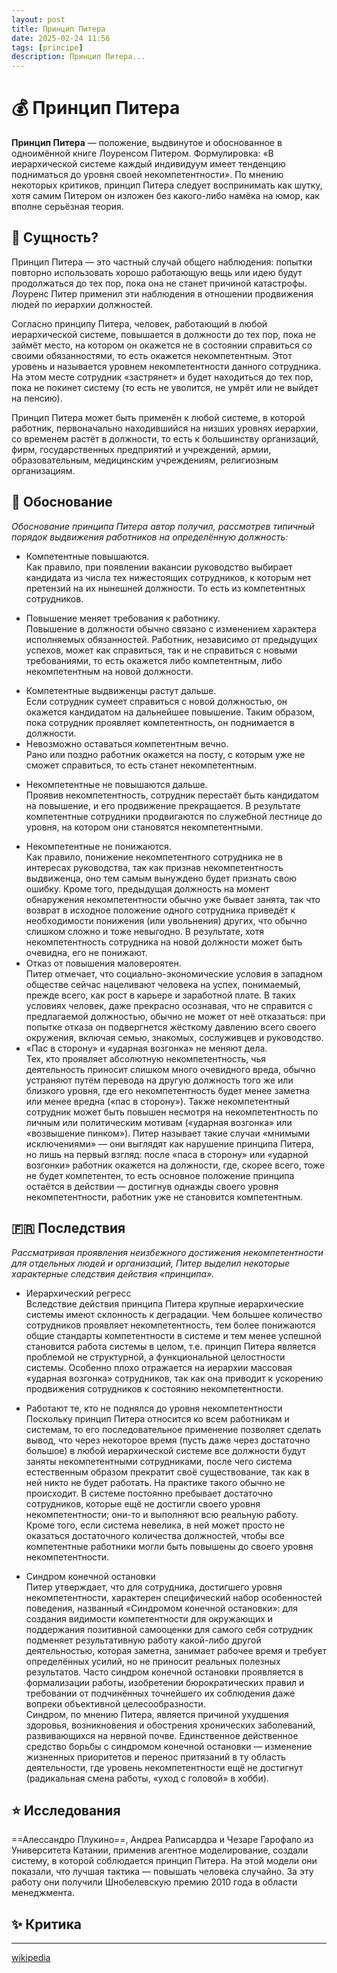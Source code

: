 ```yaml
---
layout: post
title: Принцип Питера
date: 2025-02-24 11:56
tags: [principe]
description: Принцип Питера...
---
```


# :moneybag: Принцип Питера

**Принцип Питера** — положение, выдвинутое и обоснованное в одноимённой книге Лоуренсом Питером. Формулировка: «В иерархической системе каждый индивидуум имеет тенденцию подниматься до уровня своей некомпетентности». По мнению некоторых критиков, принцип Питера следует воспринимать как шутку, хотя самим Питером он изложен без какого-либо намёка на юмор, как вполне серьёзная теория.

## :hocho: Сущность?

Принцип Питера — это частный случай общего наблюдения: попытки повторно использовать хорошо работающую вещь или идею будут продолжаться до тех пор, пока она не станет причиной катастрофы. Лоуренс Питер применил эти наблюдения в отношении продвижения людей по иерархии должностей.

Согласно принципу Питера, человек, работающий в любой иерархической системе, повышается в должности до тех пор, пока не займёт место, на котором он окажется не в состоянии справиться со своими обязанностями, то есть окажется некомпетентным. Этот уровень и называется уровнем некомпетентности данного сотрудника. На этом месте сотрудник «застрянет» и будет находиться до тех пор, пока не покинет систему (то есть не уволится, не умрёт или не выйдет на пенсию).

Принцип Питера может быть применён к любой системе, в которой работник, первоначально находившийся на низших уровнях иерархии, со временем растёт в должности, то есть к большинству организаций, фирм, государственных предприятий и учреждений, армии, образовательным, медицинским учреждениям, религиозным организациям.

## :bus: Обоснование

*Обоснование принципа Питера автор получил, рассмотрев типичный порядок выдвижения работников на определённую должность:*

- Компетентные повышаются.  
Как правило, при появлении вакансии руководство выбирает кандидата из числа тех нижестоящих сотрудников, к которым нет претензий на их нынешней должности. То есть из компетентных сотрудников.
+ Повышение меняет требования к работнику.  
Повышение в должности обычно связано с изменением характера исполняемых обязанностей. Работник, независимо от предыдущих успехов, может как справиться, так и не справиться с новыми требованиями, то есть окажется либо компетентным, либо некомпетентным на новой должности.
- Компетентные выдвиженцы растут дальше.  
Если сотрудник сумеет справиться с новой должностью, он окажется кандидатом на дальнейшее повышение. Таким образом, пока сотрудник проявляет компетентность, он поднимается в должности.
- Невозможно оставаться компетентным вечно.  
Рано или поздно работник окажется на посту, с которым уже не сможет справиться, то есть станет некомпетентным.
+ Некомпетентные не повышаются дальше.  
Проявив некомпетентность, сотрудник перестаёт быть кандидатом на повышение, и его продвижение прекращается. В результате компетентные сотрудники продвигаются по служебной лестнице до уровня, на котором они становятся некомпетентными.
- Некомпетентные не понижаются.  
Как правило, понижение некомпетентного сотрудника не в интересах руководства, так как признав некомпетентность выдвиженца, оно тем самым вынуждено будет признать свою ошибку. Кроме того, предыдущая должность на момент обнаружения некомпетентности обычно уже бывает занята, так что возврат в исходное положение одного сотрудника приведёт к необходимости понижения (или увольнения) других, что обычно слишком сложно и тоже невыгодно. В результате, хотя некомпетентность сотрудника на новой должности может быть очевидна, его не понижают.
- Отказ от повышения маловероятен.  
Питер отмечает, что социально-экономические условия в западном обществе сейчас нацеливают человека на успех, понимаемый, прежде всего, как рост в карьере и заработной плате. В таких условиях человек, даже прекрасно осознавая, что не справится с предлагаемой должностью, обычно не может от неё отказаться: при попытке отказа он подвергнется жёсткому давлению всего своего окружения, включая семью, знакомых, сослуживцев и руководство.
- «Пас в сторону» и «ударная возгонка» не меняют дела.  
Тех, кто проявляет абсолютную некомпетентность, чья деятельность приносит слишком много очевидного вреда, обычно устраняют путём перевода на другую должность того же или близкого уровня, где его некомпетентность будет менее заметна или менее вредна («пас в сторону»). Также некомпетентный сотрудник может быть повышен несмотря на некомпетентность по личным или политическим мотивам («ударная возгонка» или «возвышение пинком»). Питер называет такие случаи «мнимыми исключениями» — они выглядят как нарушение принципа Питера, но лишь на первый взгляд: после «паса в сторону» или «ударной возгонки» работник окажется на должности, где, скорее всего, тоже не будет компетентен, то есть основное положение принципа остаётся в действии — достигнув однажды своего уровня некомпетентности, работник уже не становится компетентным.

## :fr: Последствия

*Рассматривая проявления неизбежного достижения некомпетентности для отдельных людей и организаций, Питер выделил некоторые характерные следствия действия «принципа».*

- Иерархический регресс  
Вследствие действия принципа Питера крупные иерархические системы имеют склонность к деградации. Чем большее количество сотрудников проявляет некомпетентность, тем более понижаются общие стандарты компетентности в системе и тем менее успешной становится работа системы в целом, т.е. принцип Питера является проблемой не структурной, а функциональной целостности системы. Особенно плохо отражается на иерархии массовая «ударная возгонка» сотрудников, так как она приводит к ускорению продвижения сотрудников к состоянию некомпетентности.

- Работают те, кто не поднялся до уровня некомпетентности  
Поскольку принцип Питера относится ко всем работникам и системам, то его последовательное применение позволяет сделать вывод, что через некоторое время (пусть даже через достаточно большое) в любой иерархической системе все должности будут заняты некомпетентными сотрудниками, после чего система естественным образом прекратит своё существование, так как в ней никто не будет работать. На практике такого обычно не происходит. В системе постоянно пребывает достаточно сотрудников, которые ещё не достигли своего уровня некомпетентности; они-то и выполняют всю реальную работу. Кроме того, если система невелика, в ней может просто не оказаться достаточного количества должностей, чтобы все компетентные работники могли быть повышены до своего уровня некомпетентности.

- Синдром конечной остановки  
Питер утверждает, что для сотрудника, достигшего уровня некомпетентности, характерен специфический набор особенностей поведения, названный «Синдромом конечной остановки»: для создания видимости компетентности для окружающих и поддержания позитивной самооценки для самого себя сотрудник подменяет результативную работу какой-либо другой деятельностью, которая заметна, занимает рабочее время и требует определённых усилий, но не приносит реальных полезных результатов. Часто синдром конечной остановки проявляется в формализации работы, изобретении бюрократических правил и требовании от подчинённых точнейшего их соблюдения даже вопреки объективной целесообразности.  
Синдром, по мнению Питера, является причиной ухудшения здоровья, возникновения и обострения хронических заболеваний, развивающихся на нервной почве. Единственное действенное средство борьбы с синдромом конечной остановки — изменение жизненных приоритетов и перенос притязаний в ту область деятельности, где уровень некомпетентности ещё не достигнут (радикальная смена работы, «уход с головой» в хобби).

## :star: Исследования

==Алессандро Плукино==, Андреа Раписардра и Чезаре Гарофало из Университета Катании, применив агентное моделирование, создали систему, в которой соблюдается принцип Питера. На этой модели они показали, что лучшая тактика — повышать человека случайно. За эту работу они получили Шнобелевскую премию 2010 года в области менеджмента.

## :sparkles: Критика

---

[wikipedia](https://ru.wikipedia.org/wiki/%D0%9F%D1%80%D0%B8%D0%BD%D1%86%D0%B8%D0%BF_%D0%9F%D0%B8%D1%82%D0%B5%D1%80%D0%B0)